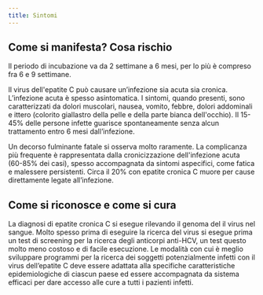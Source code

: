```yaml
---
title: Sintomi
---
```


## Come si manifesta? Cosa rischio

Il periodo di incubazione va da 2 settimane a 6 mesi, per lo più è compreso fra 6 e 9 settimane.

Il virus dell'epatite C può causare un’infezione sia acuta sia cronica. L’infezione acuta è spesso asintomatica. I sintomi, quando presenti, sono caratterizzati da dolori muscolari, nausea, vomito, febbre, dolori addominali e ittero (colorito giallastro della pelle e della parte bianca dell'occhio). Il 15-45% delle persone infette guarisce spontaneamente senza alcun trattamento entro 6 mesi dall’infezione.

Un decorso fulminante fatale si osserva molto raramente. La complicanza più frequente è rappresentata dalla cronicizzazione dell'infezione acuta (60-85% dei casi), spesso accompagnata da sintomi aspecifici, come fatica e malessere persistenti. Circa il 20% con epatite cronica C muore per cause direttamente legate all’infezione.

## Come si riconosce e come si cura

La diagnosi di epatite cronica C si esegue rilevando il genoma del il virus nel sangue. Molto spesso prima di eseguire la ricerca del virus si esegue prima un test di screening per la ricerca degli anticorpi anti-HCV, un test questo molto meno costoso e di facile esecuzione. Le modalità con cui è meglio sviluppare programmi per la ricerca dei soggetti potenzialmente infetti con il virus dell’epatite C deve essere adattata alla specifiche caratteristiche epidemiologiche di ciascun paese ed essere accompagnata da sistema efficaci per dare accesso alle cure a tutti i pazienti infetti.
